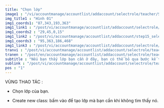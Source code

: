 ```yaml
---
title: "Chọn lớp"
image1 : "/vi/accountmanage/accountlist/addaccount/selectrole/teacher/SelectClass_2.png"
img_title1 : "Hình 01"
img1_coords1: "87,343,193,363"
img1_link1 : "/post/vi/accountmanage/accountlist/addaccount/selectrole/teacher/selectclass/step20_create_new_class/"
img1_coords2 : "29,45,0,15"
img1_link2 : "/post/vi/accountmanage/accountlist/addaccount/step15_select_role/"
img1_coords3 : "95,363,186,468"
img1_link3 : "/post/vi/accountmanage/accountlist/addaccount/selectrole/teacher/step21_imfomation_teacher/"
tranvi : "/post/vi/accountmanage/accountlist/addaccount/selectrole/teacher/step19_select_class_2/"
tranen : "/post/en/accountmanage/accountlist/addaccount/selectrole/teacher/step19_select_class_2/"
subtitle : "Nếu bạn thấy lớp bạn cần ở đây, bạn có thể bỏ qua bước kế tiếp"
sublink : "/post/vi/accountmanage/accountlist/addaccount/selectrole/teacher/step21_imfomation_teacher/"
pos : "1"
---
```

VÙNG THAO TÁC : 

- Chọn lớp của bạn.

- Create new class: bấm vào để tạo lớp mà bạn cần khi không tìm thấy nó.